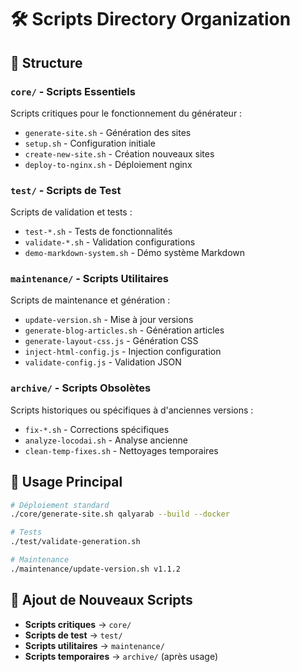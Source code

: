 # 🛠️ Scripts Directory Organization

## 📁 Structure

### `core/` - Scripts Essentiels
Scripts critiques pour le fonctionnement du générateur :
- `generate-site.sh` - Génération des sites
- `setup.sh` - Configuration initiale
- `create-new-site.sh` - Création nouveaux sites
- `deploy-to-nginx.sh` - Déploiement nginx

### `test/` - Scripts de Test
Scripts de validation et tests :
- `test-*.sh` - Tests de fonctionnalités
- `validate-*.sh` - Validation configurations
- `demo-markdown-system.sh` - Démo système Markdown

### `maintenance/` - Scripts Utilitaires
Scripts de maintenance et génération :
- `update-version.sh` - Mise à jour versions
- `generate-blog-articles.sh` - Génération articles
- `generate-layout-css.js` - Génération CSS
- `inject-html-config.js` - Injection configuration
- `validate-config.js` - Validation JSON

### `archive/` - Scripts Obsolètes
Scripts historiques ou spécifiques à d'anciennes versions :
- `fix-*.sh` - Corrections spécifiques
- `analyze-locodai.sh` - Analyse ancienne
- `clean-temp-fixes.sh` - Nettoyages temporaires

## 🚀 Usage Principal

```bash
# Déploiement standard
./core/generate-site.sh qalyarab --build --docker

# Tests
./test/validate-generation.sh

# Maintenance
./maintenance/update-version.sh v1.1.2
```

## 📝 Ajout de Nouveaux Scripts

- **Scripts critiques** → `core/`
- **Scripts de test** → `test/`
- **Scripts utilitaires** → `maintenance/`
- **Scripts temporaires** → `archive/` (après usage)
